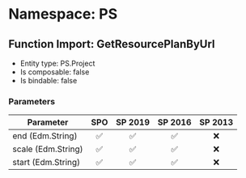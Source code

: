 # Namespace: PS

## Function Import: GetResourcePlanByUrl

- Entity type: PS.Project
- Is composable: false
- Is bindable: false

### Parameters

Parameter | SPO | SP 2019 | SP 2016 | SP 2013
----------|:---:|:-------:|:-------:|:-------:
end (Edm.String) | ✅ | ✅ | ✅ | ❌
scale (Edm.String) | ✅ | ✅ | ✅ | ❌
start (Edm.String) | ✅ | ✅ | ✅ | ❌
